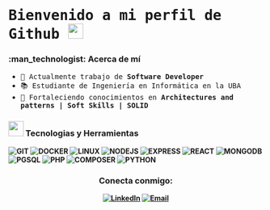 <h1> <samp> Bienvenido a mi perfil de Github <img src="https://raw.githubusercontent.com/verma-anushka/verma-anushka/master/gifs/wave.gif" width="30px"></h4></h1>

<h3> :man_technologist: Acerca de mí </h3>

- <samp> 💼 Actualmente trabajo de <b> Software Developer </b>
- <samp> 📚 Estudiante de Ingeniería en Informática en la UBA
- <samp> 🌱 Fortaleciendo conocimientos en <b> Architectures and patterns | Soft Skills | SOLID

<h3><img src="https://media.giphy.com/media/WUlplcMpOCEmTGBtBW/giphy.gif" width="30"> Tecnologias y Herramientas</h3>

![GIT](https://img.shields.io/badge/-git-000000?style=for-the-badge&logo=Git)
![DOCKER](http://img.shields.io/badge/-Docker-000000?style=for-the-badge&logo=Docker)
![LINUX](http://img.shields.io/badge/-Linux-000000?style=for-the-badge&logo=linux)
![NODEJS](https://img.shields.io/badge/-NODEJS-000000?style=for-the-badge&logo=nodedotjs)
![EXPRESS](https://img.shields.io/badge/-Express-000000?style=for-the-badge&logo=express)
![REACT](https://img.shields.io/badge/-REact-000000?style=for-the-badge&logo=react)
![MONGODB](https://img.shields.io/badge/-mongodb-000000?style=for-the-badge&logo=mongodb)
![PGSQL](https://img.shields.io/badge/-PGSQL-000000?style=for-the-badge&logo=postgresql)
![PHP](https://img.shields.io/badge/-PHP-000000?style=for-the-badge&logo=php)
![COMPOSER](https://img.shields.io/badge/-composer-000000?style=for-the-badge&logo=composer)
![PYTHON](http://img.shields.io/badge/-PYTHON-000000?style=for-the-badge&logo=python)

<h3 align="center"> Conecta conmigo:</h3>
<p align="center">
<a href="https://www.linkedin.com/in/nahuel-garcia-a521b9250/"> <img alt="LinkedIn" src="https://img.shields.io/badge/LinkedIn-Nahuel%20Garcia-blue?style=flat&logo=linkedin"></a>
<a href="mailto:nahuelgarcia1112@gmail.com"><img alt="Email" src="https://img.shields.io/badge/Email-nahuelgarcia1112@gmail.com-blue?style=flat-square&logo=gmail"></a>
</p>
